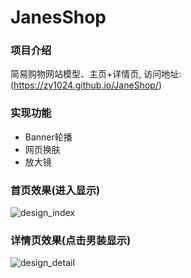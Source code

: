 # JanesShop

### 项目介绍

简易购物网站模型、主页+详情页, 访问地址: (https://zy1024.github.io/JaneShop/)

### 实现功能

- Banner轮播
- 网页换肤
- 放大镜

### 首页效果(进入显示)

![design_index](./images/design_index)

### 详情页效果(点击男装显示)

![design_detail](./images/design_detail)